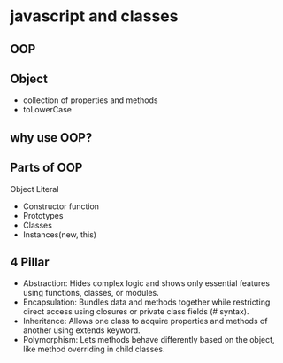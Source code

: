 # javascript and classes

## OOP

## Object
- collection of properties and methods
- toLowerCase

## why use OOP?

## Parts of OOP
Object Literal

- Constructor function
- Prototypes
- Classes
- Instances(new, this)

## 4 Pillar
- Abstraction:
Hides complex logic and shows only essential features using functions, classes, or modules.
- Encapsulation:
Bundles data and methods together while restricting direct access using closures or private class fields (# syntax).
- Inheritance:
Allows one class to acquire properties and methods of another using extends keyword.
- Polymorphism:
Lets methods behave differently based on the object, like method overriding in child classes.
